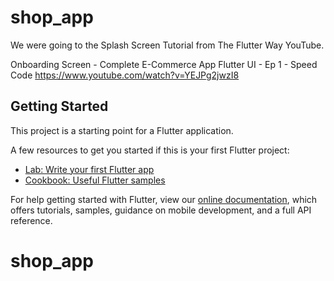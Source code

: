 # shop_app

We were going to the Splash Screen Tutorial from The Flutter Way YouTube. 

Onboarding Screen - Complete E-Commerce App Flutter UI - Ep 1 - Speed Code
https://www.youtube.com/watch?v=YEJPg2jwzI8

## Getting Started

This project is a starting point for a Flutter application.

A few resources to get you started if this is your first Flutter project:

- [Lab: Write your first Flutter app](https://flutter.dev/docs/get-started/codelab)
- [Cookbook: Useful Flutter samples](https://flutter.dev/docs/cookbook)

For help getting started with Flutter, view our
[online documentation](https://flutter.dev/docs), which offers tutorials,
samples, guidance on mobile development, and a full API reference.
# shop_app
